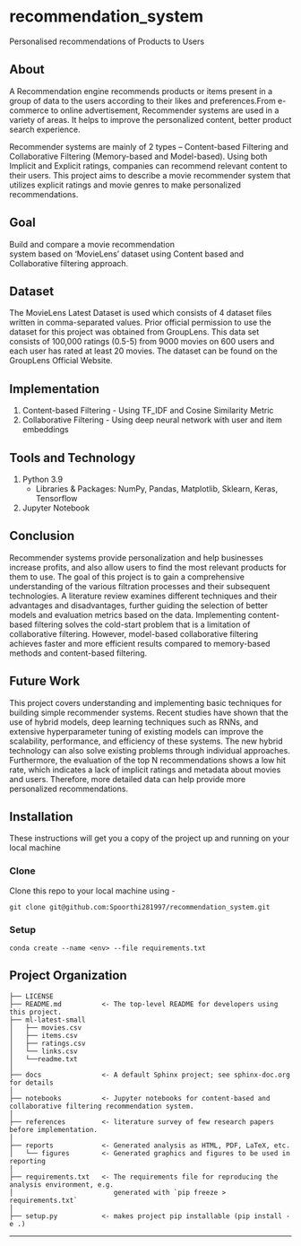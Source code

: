 # recommendation_system
Personalised recommendations of Products to Users

## About
A Recommendation engine recommends products or items present in a group of data to the users according to their likes and preferences.From e-commerce to online advertisement, Recommender systems are used in a variety of areas. It helps to improve the personalized content, better product search experience.

Recommender systems are mainly of 2 types – Content-based Filtering and Collaborative Filtering (Memory-based and Model-based). Using both Implicit and Explicit ratings, companies can recommend relevant content to their users. This project aims to describe a movie recommender system that utilizes explicit ratings and movie genres to make personalized recommendations.

## Goal
Build and compare a movie recommendation system based on ‘MovieLens’ dataset using Content based and Collaborative filtering approach.

## Dataset
The MovieLens Latest Dataset is used which consists of 4 dataset files written in comma-separated values. Prior official permission to use the dataset for this project was obtained from GroupLens. This data set consists of 100,000 ratings (0.5-5) from 9000 movies on 600 users and each user has rated at least 20 movies. The dataset can be found on the GroupLens Official Website.

## Implementation
1. Content-based Filtering - Using TF_IDF and Cosine Similarity Metric
2. Collaborative Filtering - Using deep neural network with user and item embeddings

## Tools and Technology
1. Python 3.9
    - Libraries & Packages: NumPy, Pandas, Matplotlib, Sklearn, Keras, Tensorflow
2. Jupyter Notebook

## Conclusion
Recommender systems provide personalization and help businesses increase profits, and also allow users to find the most relevant products for them to use. The goal of this project is to gain a comprehensive understanding of the various filtration processes and their subsequent technologies. A literature review examines different techniques and their advantages and disadvantages, further guiding the selection of better models and evaluation metrics based on the data. Implementing content-based filtering solves the cold-start problem that is a limitation of collaborative filtering. However, model-based collaborative filtering achieves faster and more efficient results compared to memory-based methods and content-based filtering.

## Future Work
This project covers understanding and implementing basic techniques for building simple recommender systems. Recent studies have shown that the use of hybrid models, deep learning techniques such as RNNs, and extensive hyperparameter tuning of existing models can improve the scalability, performance, and efficiency of these systems. The new hybrid technology can also solve existing problems through individual approaches. Furthermore, the evaluation of the top N recommendations shows a low hit rate, which indicates a lack of implicit ratings and metadata about movies and users. Therefore, more detailed data can help provide more personalized recommendations.

## Installation
These instructions will get you a copy of the project up and running on your local machine
### Clone
Clone this repo to your local machine using -
```
git clone git@github.com:Spoorthi281997/recommendation_system.git
```
### Setup
```
conda create --name <env> --file requirements.txt
```
 
Project Organization
------------

    ├── LICENSE
    ├── README.md          <- The top-level README for developers using this project.
    ├── ml-latest-small
    │   ├── movies.csv     
    │   ├── items.csv      
    │   ├── ratings.csv   
    │   └── links.csv     
    │   └──readme.txt     
    │
    ├── docs               <- A default Sphinx project; see sphinx-doc.org for details
    │
    ├── notebooks          <- Jupyter notebooks for content-based and collaborative filtering recommendation system.
    │
    ├── references         <- literature survey of few research papers before implementation.
    │
    ├── reports            <- Generated analysis as HTML, PDF, LaTeX, etc.
    │   └── figures        <- Generated graphics and figures to be used in reporting
    │
    ├── requirements.txt   <- The requirements file for reproducing the analysis environment, e.g.
    │                         generated with `pip freeze > requirements.txt`
    │
    ├── setup.py           <- makes project pip installable (pip install -e .)

--------


